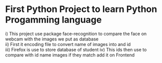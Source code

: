 # First Python Project to learn Python Progamming language <br>
i) This project use package face-recognition to compare the face on webcam with the images we put as database<br> 
ii) First it encoding file to convert name of images into and id <br>
iii) Firefox is use to store database of student
iv) This ids then use to compare with id name images if they match add it on Frontend
